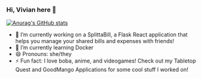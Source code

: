 ### Hi, Vivian here 👋

[![Anurag's GitHub stats](https://github-readme-stats.vercel.app/api?username=bobaguardian&show_icons=true&theme=tokyonight)](https://github.com/anuraghazra/github-readme-stats)


- 🔭 I’m currently working on a SplittaBill, a Flask React application that helps you manage your shared bills and expenses with friends!
- 🌱 I’m currently learning Docker
- 😄 Pronouns: she/they
- ⚡ Fun fact: I love boba, anime, and videogames!  Check out my Tabletop Quest and GoodMango Applications for some cool stuff I worked on!

<!--
**bobaguardian/bobaguardian** is a ✨ _special_ ✨ repository because its `README.md` (this file) appears on your GitHub profile.

Here are some ideas to get you started:

- 🔭 I’m currently working on ...
- 🌱 I’m currently learning ...
- 👯 I’m looking to collaborate on ...
- 🤔 I’m looking for help with ...
- 💬 Ask me about ...
- 📫 How to reach me: ...
- 😄 Pronouns: ...
- ⚡ Fun fact: ...
-->
